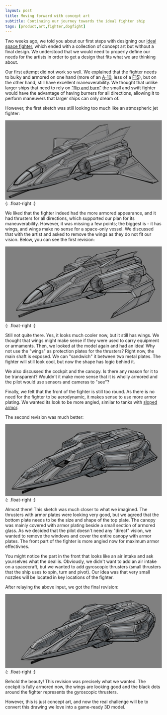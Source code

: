 ```yaml
---
layout: post
title: Moving forward with concept art 
subtitle: Continuing our journey towards the ideal fighter ship
tags: [product,art,fighter,dogfight]
---
```


Two weeks ago, we told you about our first steps with designing our [ideal space fighter](/2021-04-10-fighter-art-1), which ended with a collection of concept art but without a final design. We understood that we would need to properly define our needs for the artists in order to get a design that fits what we are thinking about.

Our first attempt did not work so well. We explained that the fighter needs to bulky and armored on one hand (more of an [A-10]( https://en.wikipedia.org/wiki/Fairchild_Republic_A-10_Thunderbolt_II), less of a [F15]( https://en.wikipedia.org/wiki/McDonnell_Douglas_F-15_Eagle)), but  on the other hand, still have excellent maneuverability. We thought that unlike larger ships that need to rely on [“flip and burn”](https://www.youtube.com/watch?v=qL6UlySo3-M) the small and swift fighter would have the advantage of having burners for all directions, allowing it to perform maneuvers that larger ships can only dream of.

However, the first sketch was still looking too much like an atmospheric jet fighter:

![not there yet](/assets/img/fighter-first.jpg){: .float-right :}

We liked that the fighter indeed had the more armored appearance, and it had thrusters for all directions, which supported our plan for its maneuverability. However, it was missing a few points; the biggest is - it has wings, and wings make no sense for a space-only vessel. We discussed that with the artist and asked to remove the wings as they do not fit our vision. Below, you can see the first revision:

![still not there](/assets/img/fighter-again.jpg){: .float-right :}

Still not quite there. Yes, it looks much cooler now, but it still has wings. We thought that wings might make sense if they were used to carry equipment or armaments. Then, we looked at the model again and had an idea! Why not use the "wings" as protection plates for the thrusters? Right now, the main shaft is exposed. We can "sandwich" it between two metal plates. The fighter will still look cool, but now the shape has logic behind it.

We also discussed the cockpit and the canopy. Is there any reason for it to be transparent? Wouldn't it make more sense that it is wholly armored and the pilot would use sensors and cameras to "see"?

Finally, we felt that the front of the fighter is still too round. As there is no need for the fighter to be aerodynamic, it makes sense to use more armor plating. We wanted its look to be more angled, similar to tanks with [sloped armor](https://en.wikipedia.org/wiki/Sloped_armour).

The second revision was much better:

![looking better](/assets/img/fighter-almost.jpg){: .float-right :}

Almost there! This sketch was much closer to what we imagined. The thrusters with armor plates were looking very good, but we agreed that the bottom plate needs to be the size and shape of the top plate. The canopy was mainly covered with armor plating beside a small section of armored glass. As we decided that the pilot doesn't need any "direct" vision, we wanted to remove the windows and cover the entire canopy with armor plates. The front part of the fighter is more angled now for maximum armor effectivnes. 

You might notice the part in the front that looks like an air intake and ask yourselves what the deal is. Obviously, we didn't want to add an air intake on a spacecraft, but we wanted to add gyroscopic thrusters (small thrusters that the ship uses to spin, turn and pivot). Our idea was that very small nozzles will be located in key locations of the fighter.

After relaying the above input, we got the final revision:

![eureka](/assets/img/fighter-final.jpg){: .float-right :}

Behold the beauty! This revision was precisely what we wanted. The cockpit is fully armored now, the wings are looking good and the black dots around the fighter represents the gyroscopic thrusters.

However, this is just concept art, and now the real challenge will be to convert this drawing we love into a game-ready 3D model.
